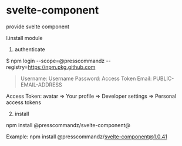 # svelte-component
provide svelte component

I.install module

1. authenticate

$ npm login --scope=@presscommandz --registry=https://npm.pkg.github.com

>Username: Username
>Password: Access Token
>Email: PUBLIC-EMAIL-ADDRESS

Access Token: avatar => Your profile => Developer settings => Personal access tokens

2. install

npm install @presscommandz/svelte-component@<version>

Example: npm install @presscommandz/svelte-component@1.0.41